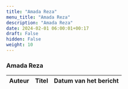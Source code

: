 ```yaml
---
title: "Amada Reza"
menu_title: "Amada Reza"
description: "Amada Reza"
date: 2024-02-01 06:00:01+00:17
draft: False
hidden: False
weight: 10
---
```

### Amada Reza

**Auteur** | **Titel** | **Datum van het bericht**
---|---|---
